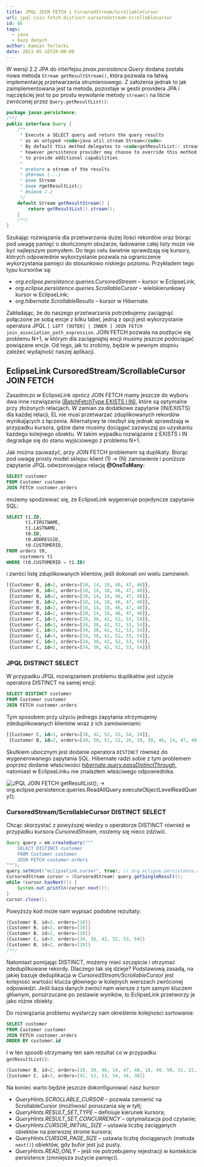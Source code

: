 ```yaml
---
title: JPQL JOIN FETCH i CursoredStream/ScrollableCursor
url: jpql-join-fetch-distinct-cursoredstream-scrollablecursor
id: 66
tags:
  - java
  - bazy danych
author: Damian Terlecki
date: 2021-05-16T20:00:00
---
```


W wersji 2.2 JPA do interfejsu *javax.persistence.Query* dodana została nowa metoda `Stream getResultStream()`, która pozwala
na łatwą implementację przetwarzania strumieniowego. Z założenia jednak to jak zaimplementowana jest ta metoda, pozostaje w gestii
providera JPA i najczęściej jest to po prostu wywołanie metody `stream()` na liście zwróconej przez `Query.getResultList()`:

```java
package javax.persistence;
/**/
public interface Query {
    /**
     * Execute a SELECT query and return the query results
     * as an untyped <code>java.util.stream.Stream</code>.
     * By default this method delegates to <code>getResultList().stream()</code>,
     * however persistence provider may choose to override this method
     * to provide additional capabilities.
     *
     * @return a stream of the results
     * @throws (...)
     * @see Stream
     * @see #getResultList()
     * @since 2.2
     */
    default Stream getResultStream() {
        return getResultList().stream();
    }
    /**/
}
```

Szukając rozwiązania dla przetwarzania dużej ilości rekordów oraz biorąc pod uwagę pamięć o skończonym obszarze, ładowanie całej listy
może nie być najlepszym pomysłem. Do tego celu świetnie sprawdzają się kursory, których odpowiednie wykorzystanie pozwala na
ograniczenie wykorzystania pamięci do stosunkowo niskiego poziomu. Przykładem tego typu kursorów są:
- *org.eclipse.persistence.queries.CursoredStream* – kursor w EclipseLink;
- *org.eclipse.persistence.queries.ScrollableCursor* – wielokierunkowy kursor w EclipseLink;
- *org.hibernate.ScrollableResults* – kursor w Hibernate.

Zakładając, że do naszego przetwarzania potrzebujemy zaciągnąć połączone ze sobą encje z kilku tabel, jedną z opcji jest
wykorzystanie operatora JPQL `[ LEFT [OUTER] | INNER ] JOIN FETCH join_association_path_expression`. JOIN FETCH
pozwala na pozbycie się problemu N+1, w którym dla zaciągniętej encji musimy jeszcze podociągać powiązane encje.
Od tego, jak to zrobimy, będzie w pewnym stopniu zależeć wydajność naszej aplikacji.

## EclipseLink CursoredStream/ScrollableCursor JOIN FETCH

Zasadniczo w EclipseLink oprócz JOIN FETCH mamy jeszcze do wyboru
dwa inne rozwiązania [(BatchFetchType EXISTS i IN)](https://java-persistence-performance.blogspot.com/2010/08/batch-fetching-optimizing-object-graph.html),
które są optymalne przy złożonych relacjach. W zamian za dodatkowe zapytanie (IN/EXISTS) dla każdej relacji, EL nie musi przetwarzać zduplikowanych rekordów wynikających z łączenia.
Alternatywy te niezbyt się jednak sprawdzają w przypadku kursora, gdzie dane musimy dociągać zazwyczaj po uzyskaniu każdego kolejnego obiektu.
W takim wypadku rozwiązanie z EXISTS i IN degraduje się do stanu wyjściowego z problemu N+1.

Jak można zauważyć, przy JOIN FETCH problemem są duplikaty. Biorąc pod uwagę prosty model sklepu: klient (1) -> (N) zamówienie
i poniższe zapytanie JPQL odwzorowujące relację **@OneToMany**:
```sql
SELECT customer
FROM Customer customer
JOIN FETCH customer.orders
```
możemy spodziewać się, że EclipseLink wygeneruje pojedyncze zapytanie SQL:
```sql
SELECT t1.ID,
       t1.FIRSTNAME,
       t1.LASTNAME,
       t0.ID,
       t0.ADDRESSID,
       t0.CUSTOMERID,
FROM orders t0,
     customers t1
WHERE (t0.CUSTOMERID = t1.ID)
```
i zwróci listę zduplikowanych klientów, jeśli dokonali oni wielu zamówień:
```sql
[{Customer B, id=2, orders=[10, 14, 18, 46, 47, 48]},
 {Customer B, id=2, orders=[10, 14, 18, 46, 47, 48]},
 {Customer B, id=2, orders=[10, 14, 18, 46, 47, 48]},
 {Customer B, id=2, orders=[10, 14, 18, 46, 47, 48]},
 {Customer B, id=2, orders=[10, 14, 18, 46, 47, 48]},
 {Customer B, id=2, orders=[10, 14, 18, 46, 47, 48]},
 {Customer C, id=3, orders=[34, 38, 42, 52, 53, 54]},
 {Customer C, id=3, orders=[34, 38, 42, 52, 53, 54]},
 {Customer C, id=3, orders=[34, 38, 42, 52, 53, 54]},
 {Customer C, id=3, orders=[34, 38, 42, 52, 53, 54]},
 {Customer C, id=3, orders=[34, 38, 42, 52, 53, 54]},
 {Customer C, id=3, orders=[34, 38, 42, 52, 53, 54]}]
```

### JPQL DISTINCT SELECT

W przypadku JPQL rozwiązaniem problemu duplikatów jest użycie operatora DISTINCT na samej encji:
```sql
SELECT DISTINCT customer
FROM Customer customer
JOIN FETCH customer.orders
```

Tym sposobem przy użyciu jednego zapytania otrzymujemy zdeduplikowanych klientów wraz z ich zamówieniami:
```sql
[{Customer C, id=3, orders=[38, 42, 52, 53, 54, 34]},
 {Customer B, id=2, orders=[49, 50, 51, 22, 26, 10, 30, 46, 14, 47, 48, 18]}]
```
Skutkiem ubocznym jest dodanie operatora `DISTINCT` również do wygenerowanego zapytania SQL.
Hibernate radzi sobie z tym problemem poprzez dodanie właściwości [*hibernate.query.passDistinctThrough*](https://vladmihalcea.com/jpql-distinct-jpa-hibernate/),
natomiast w EclipseLinku nie znalazłem właściwego odpowiednika.

<img src="/img/hq/jpql-join-fetch-distinct.png" alt="JPQL JOIN FETCH getResultList(); -> org.eclipse.persistence.queries.ReadAllQuery.executeObjectLevelReadQuery();" title="EclipseLink JPQL JOIN FETCH getResultList(); -> org.eclipse.persistence.queries.ReadAllQuery.executeObjectLevelReadQuery();">

### CursoredStream/ScrollableCursor DISTINCT SELECT

Chcąc skorzystać z powyższej wiedzy o operatorze DISTINCT również w przypadku kursora *CursoredStream*, możemy się nieco zdziwić.

```java
Query query = em.createQuery("""
    SELECT DISTINCT customer
    FROM Customer customer
    JOIN FETCH customer.orders
""");
query.setHint("eclipselink.cursor", true); // org.eclipse.persistence.config.QueryHints.CURSOR
CursoredStream cursor = (CursoredStream) query.getSingleResult();
while (cursor.hasNext()) {
    System.out.println(cursor.next());
}
cursor.close();
```

Powyższy kod może nam wypisać podobne rezultaty:
```java
{Customer B, id=2, orders=[10]}
{Customer B, id=2, orders=[10]}
{Customer B, id=2, orders=[10]}
{Customer C, id=3, orders=[34, 38, 42, 52, 53, 54]}
{Customer B, id=2, orders=[10]}
/**/
```

Natomiast pomijając DISTINCT, możemy mieć szczęście i otrzymać zdeduplikowane rekordy. Dlaczego tak się dzieje?
Podstawową zasadą, na jakiej bazuje deduplikacja w *CursoredStream/ScrollableCursor* jest kolejność wartości klucza głównego w kolejnych wierszach
zwróconej odpowiedzi. Jeśli baza danych zwróci nam wiersze z tym samym kluczem głównym, porozrzucane po zestawie wyników, to
EclipseLink przetworzy je jako różne obiekty.

Do rozwiązania problemu wystarczy nam określenie kolejności sortowania:
```sql
SELECT customer
FROM Customer customer
JOIN FETCH customer.orders
ORDER BY customer.id
```

I w ten sposób otrzymamy ten sam rezultat co w przypadku `getResultList()`:
```java
{Customer B, id=2, orders=[10, 30, 46, 14, 47, 48, 18, 49, 50, 51, 22, 26]}
{Customer C, id=3, orders=[42, 52, 53, 54, 34, 38]}
```

Na koniec warto będzie jeszcze dokonfigurować nasz kursor:
- *QueryHints.SCROLLABLE_CURSOR* – pozwala zamienić na ScrollableCursor (możliwość poruszania się w tył);
- *QueryHints.RESULT_SET_TYPE* – definiuje kierunek kursora;
- *QueryHints.RESULT_SET_CONCURRENCY* – optymalizacja pod czytanie;
- *QueryHints.CURSOR_INITIAL_SIZE* – ustawia liczbę zaciąganych obiektów na pierwszej stronie kursora;
- *QueryHints.CURSOR_PAGE_SIZE* – ustawia liczbę dociąganych (metoda `next()`) obiektów, gdy bufor jest już pusty.
- *QueryHints.READ_ONLY* – jeśli nie potrzebujemy rejestracji w kontekście persistence (zmniejsza zużycie pamięci).
